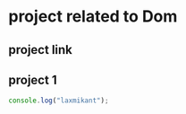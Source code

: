 # project related to Dom

## project link

## project 1

```javascript
console.log("laxmikant");

```